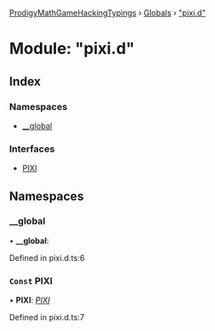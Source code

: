 [ProdigyMathGameHackingTypings](../README.md) › [Globals](../globals.md) › ["pixi.d"](_pixi_d_.md)

# Module: "pixi.d"

## Index

### Namespaces

* [__global](_pixi_d_.md#__global)

### Interfaces

* [PIXI](../interfaces/_pixi_d_.pixi.md)

## Namespaces

###  __global

• **__global**:

Defined in pixi.d.ts:6

### `Const` PIXI

• **PIXI**: *[PIXI](../interfaces/_pixi_d_.pixi.md)*

Defined in pixi.d.ts:7
